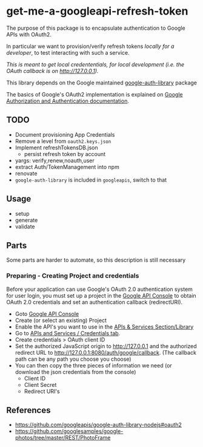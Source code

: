 # get-me-a-googleapi-refresh-token

The purpose of this package is to encapsulate authentication to Google APIs with OAuth2.

In particular we want to provision/verify refresh tokens *locally for a developer*, to test interacting with such a service.

*This is meant to get local credententials, for local development (i.e. the OAuth callback is on <http://127.0.0.1>).*

This library depends on the Google maintained [google-auth-library](https://github.com/googleapis/google-auth-library-nodejs#oauth2) package

The basics of Google's OAuth2 implementation is explained on [Google Authorization and Authentication documentation](https://developers.google.com/identity/protocols/OpenIDConnect).

## TODO

- Document provisioning App Credentials
- Remove a level from `oauth2.keys.json`
- Implement refreshTokensDB.json
  - persist refresh token by account
- yargs: verify,renew,noauth,user
- extract Auth/TokenManagement into npm
- renovate
- `google-auth-library` is included in `googleapis`, switch to that

## Usage

- setup
- generate
- validate

## Parts

Some parts are harder to automate, so this description is still necessary

### Preparing - Creating Project and credentials

Before your application can use Google's OAuth 2.0 authentication system for user login, you must set up a project in the [Google API Console](https://console.developers.google.com/) to obtain OAuth 2.0 credentials and set an authentication callback (redirectURI).

- Goto [Google API Console](https://console.developers.google.com/)
- Create (or select an existing) Project
- Enable the API's you want to use in the [APIs & Services Section/Library](https://console.developers.google.com/apis/library)
- Go to [APIs and Services / Credentials tab](https://console.developers.google.com/apis/credentials).
- Create credentials > OAuth client ID
- Set the authorized JavaScript origin to <http://127.0.0.1> and the authorized redirect URL to <http://127.0.0.1:8080/auth/google/callback>. (The callback path can be any path you choose you choose)
- You can then copy the three pieces of information we need (or download the json credentials from the console)
  - Client ID
  - Client Secret
  - Redirect URI's

## References

- <https://github.com/googleapis/google-auth-library-nodejs#oauth2>
- <https://github.com/googlesamples/google-photos/tree/master/REST/PhotoFrame>
